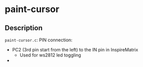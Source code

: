 # paint-cursor

## Description

`paint-cursor.c`:
PIN connection:
* PC2 (3rd pin start from the left) to the IN pin in InspireMatrix
    * Used for ws2812 led toggling
* 
